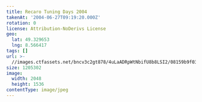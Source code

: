 ```yaml
---
title: Recaro Tuning Days 2004
takenAt: '2004-06-27T09:19:20.000Z'
rotation: 0
license: Attribution-NoDerivs License
geo:
  lat: 49.329653
  lng: 8.566417
tags: []
url: >-
  //images.ctfassets.net/bncv3c2gt878/4uLaADRpWtNbifU8b8LSI2/08159b9f03796530e4820fbe7dd2fbec/recaro-tuning-days-2004_4540005491_o
size: 1205302
image:
  width: 2048
  height: 1536
contentType: image/jpeg
---
```


